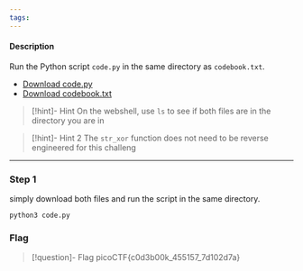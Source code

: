 ```yaml
---
tags:
---
```

#### Description
Run the Python script `code.py` in the same directory as `codebook.txt`.

- [Download code.py](https://artifacts.picoctf.net/c/2/code.py)
- [Download codebook.txt](https://artifacts.picoctf.net/c/2/codebook.txt)


> [!hint]- Hint
> On the webshell, use `ls` to see if both files are in the directory you are in

> [!hint]- Hint 2
> The `str_xor` function does not need to be reverse engineered for this challeng


---

### Step 1
simply download both files and run the script in the same directory. 
```
python3 code.py
```


### Flag
> [!question]- Flag
> picoCTF{c0d3b00k_455157_7d102d7a}







